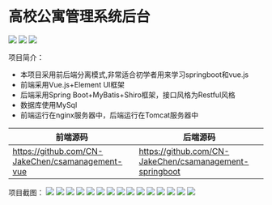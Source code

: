 # 高校公寓管理系统后台

![](https://img.shields.io/badge/license-MIT-blue) ![](https://img.shields.io/badge/version-V1.0-green) ![](https://img.shields.io/badge/blog-jakechen.top-red)


项目简介：
- 本项目采用前后端分离模式,非常适合初学者用来学习springboot和vue.js
- 前端采用Vue.js+Element UI框架
- 后端采用Spring Boot+MyBatis+Shiro框架，接口风格为Restful风格
- 数据库使用MySql
- 前端运行在nginx服务器中，后端运行在Tomcat服务器中

|  前端源码   | 后端源码   |
| ------------ |  ------------ |
| https://github.com/CN-JakeChen/csamanagement-vue  | https://github.com/CN-JakeChen/csamanagement-springboot  |



项目截图：
![](https://jakechen.top/wp-content/uploads/2020/07/denglu.jpg)
![](https://jakechen.top/wp-content/uploads/2020/07/csa_zhuye.jpg)
![](https://jakechen.top/wp-content/uploads/2020/07/csa_shangchuan-2.jpg)
![](https://jakechen.top/wp-content/uploads/2020/07/csa_yonghu.jpg)
![](https://jakechen.top/wp-content/uploads/2020/07/csa_qinshi.jpg)
![](https://jakechen.top/wp-content/uploads/2020/07/csa_qinshi1.jpg)
![](https://jakechen.top/wp-content/uploads/2020/07/csa_qinshi2.jpg)
![](https://jakechen.top/wp-content/uploads/2020/07/csa_weishengjilu.jpg)
![](https://jakechen.top/wp-content/uploads/2020/07/csa_weishengguanli.jpg)
![](https://jakechen.top/wp-content/uploads/2020/07/csa_weishengguanli1.jpg)
![](https://jakechen.top/wp-content/uploads/2020/07/csa_wailairenyuan.jpg)
![](https://jakechen.top/wp-content/uploads/2020/07/csa_wailairenyuanguanli.jpg)
![](https://jakechen.top/wp-content/uploads/2020/07/csa_wailairenyuanguanli.jpg)
![](https://jakechen.top/wp-content/uploads/2020/07/csa_xueshenglifanxiao.jpg)
![](https://jakechen.top/wp-content/uploads/2020/07/csa_tongji.jpg)
